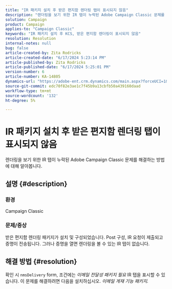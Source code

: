 ```yaml
---
title: "IR 패키지 설치 후 받은 편지함 렌더링 탭이 표시되지 않음"
description: "렌더링을 보기 위한 IR 탭이 누락된 Adobe Campaign Classic 문제를 해결하는 방법에 대해 알아봅니다."
solution: Campaign
product: Campaign
applies-to: "Campaign Classic"
keywords: "IR 패키지 설치 후 KCS, 받은 편지함 렌더링이 표시되지 않음"
resolution: Resolution
internal-notes: null
bug: false
article-created-by: Zita Rodricks
article-created-date: "6/17/2024 5:23:14 PM"
article-published-by: Zita Rodricks
article-published-date: "6/17/2024 5:25:01 PM"
version-number: 6
article-number: KA-14805
dynamics-url: "https://adobe-ent.crm.dynamics.com/main.aspx?forceUCI=1&pagetype=entityrecord&etn=knowledgearticle&id=a3b28443-ce2c-ef11-840a-002248084fbb"
source-git-commit: edc70f82e3ae1c7f45b9a13cbfb50a439160daad
workflow-type: tm+mt
source-wordcount: '132'
ht-degree: 5%

---
```


# IR 패키지 설치 후 받은 편지함 렌더링 탭이 표시되지 않음


렌더링을 보기 위한 IR 탭이 누락된 Adobe Campaign Classic 문제를 해결하는 방법에 대해 알아봅니다.

## 설명 {#description}


### <b>환경</b>

Campaign Classic

### <b>문제/증상</b>

받은 편지함 렌더링 패키지가 설치 및 구성되었습니다. Post 구성, IR 요청이 제출되고 증명이 전송됩니다. 그러나 증명을 열면 렌더링을 볼 수 있는 IR 탭이 없습니다.


## 해결 방법 {#resolution}


확인 시 `nmsDelivery` form, 조건에는 *이메일 전달성* *패키지 필요* IR 탭을 표시할 수 있습니다. 이 문제를 해결하려면 다음을 설치하십시오. *이메일 게재 기능 패키지.*
